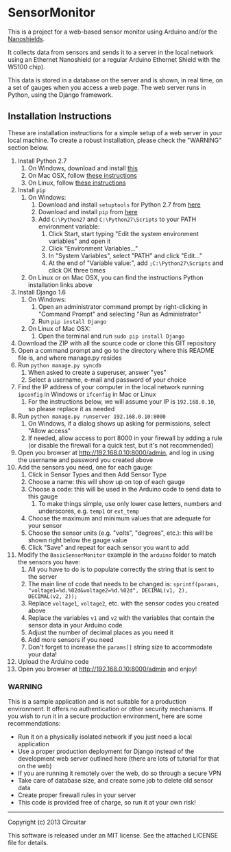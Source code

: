 SensorMonitor
=============

This is a project for a web-based sensor monitor using Arduino and/or the [Nanoshields](http://www.circuitar.com.br/nanoshields).

It collects data from sensors and sends it to a server in the local network using an Ethernet Nanoshield (or a regular Arduino Ethernet Shield with the W5100 chip).

This data is stored in a database on the server and is shown, in real time, on a set of gauges when you access a web page. The web server runs in Python, using the Django framework.

## Installation Instructions

These are installation instructions for a simple setup of a web server in your local machine. To create a robust installation, please check the "WARNING" section below.

1. Install Python 2.7
    1. On Windows, download and install [this](http://python.org/ftp/python/2.7.6/python-2.7.6.msi)
    1. On Mac OSX, follow [these instructions](http://docs.python-guide.org/en/latest/starting/install/osx/)
    1. On Linux, follow [these instructions](http://docs.python-guide.org/en/latest/starting/install/linux/)
1. Install `pip`
    1. On Windows:
        1. Download and install `setuptools` for Python 2.7 from [here](http://www.lfd.uci.edu/~gohlke/pythonlibs/#setuptools)
        1. Download and install `pip` from [here](http://www.lfd.uci.edu/~gohlke/pythonlibs/#pip)
        1. Add `C:\Python27` and `C:\Python27\Scripts` to your PATH environment variable:
            1. Click Start, start typing "Edit the system environment variables" and open it
            1. Click "Environment Variables..."
            1. In "System Variables", select "PATH" and click "Edit..."
            1. At the end of "Variable value:", add `;C:\Python27\Scripts` and click OK three times
    1. On Linux or on Mac OSX, you can find the instructions Python installation links above
1. Install Django 1.6
    1. On Windows:
        1. Open an administrator command prompt by right-clicking in "Command Prompt" and selecting "Run as Administrator"
        1. Run `pip install Django`
    1. On Linux of Mac OSX:
        1. Open the terminal and run `sudo pip install Django`
1. Download the ZIP with all the source code or clone this GIT repository
1. Open a command prompt and go to the directory where this README file is, and where manage.py resides
1. Run `python manage.py syncdb`
    1. When asked to create a superuser, answer "yes"
    1. Select a username, e-mail and password of your choice
1. Find the IP address of your computer in the local network running `ipconfig` in Windows or `ifconfig` in Mac or Linux
    1. For the instructions below, we will assume your IP is `192.168.0.10`, so please replace it as needed
1. Run `python manage.py runserver 192.168.0.10:8000`
    1. On Windows, if a dialog shows up asking for permissions, select "Allow access"
    1. If needed, allow access to port 8000 in your firewall by adding a rule (or disable the firewall for a quick test, but it's not recommended)
1. Open you browser at http://192.168.0.10:8000/admin, and log in using the username and password you created above
1. Add the sensors you need, one for each gauge:
    1. Click in Sensor Types and then Add Sensor Type
    1. Choose a name: this will show up on top of each gauge
    1. Choose a code: this will be used in the Arduino code to send data to this gauge
        1. To make things simple, use only lower case letters, numbers and underscores, e.g. `temp1` or `ext_temp`
    1. Choose the maximum and minimum values that are adequate for your sensor
    1. Choose the sensor units (e.g. "volts", "degrees", etc.): this will be shown right below the gauge value
    1. Click "Save" and repeat for each sensor you want to add
1. Modify the `BasicSensorMonitor` example in the `arduino` folder to match the sensors you have:
    1. All you have to do is to populate correctly the string that is sent to the server
    1. The main line of code that needs to be changed is: `sprintf(params, "voltage1=%d.%02d&voltage2=%d.%02d", DECIMAL(v1, 2), DECIMAL(v2, 2));`
    1. Replace `voltage1`, `voltage2`, etc. with the sensor codes you created above
    1. Replace the variables `v1` and `v2` with the variables that contain the sensor data in your Arduino code
    1. Adjust the number of decimal places as you need it
    1. Add more sensors if you need
    1. Don't forget to increase the `params[]` string size to accommodate your data!
1. Upload the Arduino code
1. Open you browser at http://192.168.0.10:8000/admin and enjoy!

### WARNING

This is a sample application and is not suitable for a production environment. It offers no authentication or other security mechanisms. If you wish to run it in a secure production environment, here are some recommendations:

- Run it on a physically isolated network if you just need a local application
- Use a proper production deployment for Django instead of the development web server outlined here (there are lots of tutorial for that on the web)
- If you are running it remotely over the web, do so through a secure VPN
- Take care of database size, and create some job to delete old sensor data
- Create proper firewall rules in your server
- This code is provided free of charge, so run it at your own risk!

---

Copyright (c) 2013 Circuitar

This software is released under an MIT license. See the attached LICENSE file for details.
